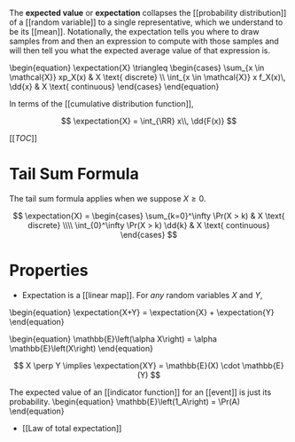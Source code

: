 The **expected value** or **expectation** collapses the [[probability distribution]] of a [[random variable]] to a single representative, which we understand to be its [[mean]]. Notationally, the expectation tells you where to draw samples from and then an expression to compute with those samples and will then tell you what the expected average value of that expression is.

\begin{equation}
\expectation{X} \triangleq \begin{cases} \sum_{x \in \mathcal{X}} xp_X(x) & X \text{ discrete} \\\\ \int_{x \in \mathcal{X}} x f_X(x)\\, \dd{x} & X \text{ continuous} \end{cases}
\end{equation}


In terms of the [[cumulative distribution function]],

$$
\expectation{X} = \int_{\RR} x\\, \dd{F(x)}
$$

[[_TOC_]]

# Tail Sum Formula

The tail sum formula applies when we suppose $X \geqslant 0$.

$$
\expectation{X} = \begin{cases} \sum_{k=0}^\infty \Pr(X > k) & X \text{ discrete} \\\\ \int_{0}^\infty \Pr(X > k) \dd{k} & X \text{ continuous} \end{cases}
$$

# Properties

* Expectation is a [[linear map]]. For _any_ random variables $X$ and $Y$,

\begin{equation}
\expectation{X+Y} = \expectation{X} + \expectation{Y}
\end{equation}

\begin{equation}
\mathbb{E}\left(\alpha X\right) = \alpha \mathbb{E}\left(X\right)
\end{equation}

$$
X \perp Y \implies \expectation{XY} = \mathbb{E}(X) \cdot \mathbb{E}(Y)
$$


The expected value of an [[indicator function]] for an [[event]] is just its probability.
\begin{equation}
\mathbb{E}\left(1_A\right) = \Pr(A)
\end{equation}

* [[Law of total expectation]]
